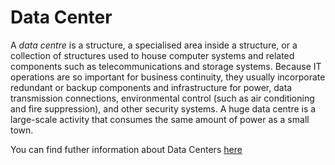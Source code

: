 # Data Center 
<!-- (Sustainability) -->

A *data centre* is a structure, a specialised area inside a structure, or a collection of structures used to house computer systems and related components such as telecommunications and storage systems. Because IT operations are so important for business continuity, they usually incorporate redundant or backup components and infrastructure for power, data transmission connections, environmental control (such as air conditioning and fire suppression), and other security systems. A huge data centre is a large-scale activity that consumes the same amount of power as a small town.

You can find futher information about Data Centers [here](../T3.6/data_centre.md)
